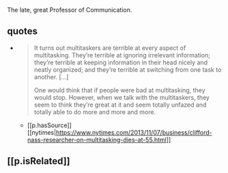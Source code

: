 


The late, great Professor of Communication.

## quotes

- > It turns out multitaskers are terrible at every aspect of multitasking. They’re terrible at ignoring irrelevant information; they’re terrible at keeping information in their head nicely and neatly organized; and they’re terrible at switching from one task to another. [...]
  >
  > One would think that if people were bad at multitasking, they would stop. However, when we talk with the multitaskers, they seem to think they’re great at it and seem totally unfazed and totally able to do more and more and more.
  - [[p.hasSource]] [[nytimes|https://www.nytimes.com/2013/11/07/business/clifford-nass-researcher-on-multitasking-dies-at-55.html]]

## [[p.isRelated]]
